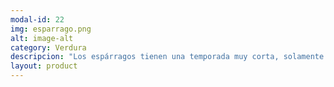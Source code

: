```yaml
---
modal-id: 22
img: esparrago.png
alt: image-alt
category: Verdura
descripcion: "Los espárragos tienen una temporada muy corta, solamente se pueden comer al inicio de la primavera. El resto del año, se importan mayormente desde Perú, generando emisiones de CO2 innecesarias."
layout: product
---
```

